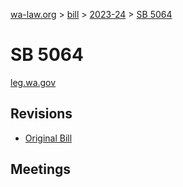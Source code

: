 [wa-law.org](/) > [bill](/bill/) > [2023-24](/bill/2023-24/) > [SB 5064](/bill/2023-24/sb/5064/)

# SB 5064
[leg.wa.gov](https://app.leg.wa.gov/billsummary?BillNumber=5064&Year=2023&Initiative=false)

## Revisions
* [Original Bill](1/)

## Meetings